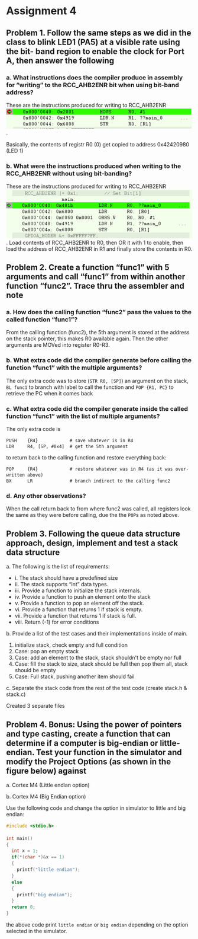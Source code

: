 # Assignment 4

## Problem 1. Follow the same steps as we did in the class to blink LED1 (PA5) at a visible rate using the bit- band region to enable the clock for Port A, then answer the following

### a. What instructions does the compiler produce in assembly for “writing” to the RCC_AHB2ENR bit when using bit-band address?

These are the instructions produced for writing to RCC_AHB2ENR ![instructions](led_a_bit_banding.png).

Basically, the contents of registr R0 (0) get copied to address 0x42420980 (LED 1)

### b. What were the instructions produced when writing to the RCC_AHB2ENR without using bit-banding?

These are the instructions produced for writing to RCC_AHB2ENR ![instructions](led_1_w:o_bit_banding.png).
Load contents of RCC_AHB2ENR to R0, then OR it with 1 to enable, then load the address of RCC_AHB2ENR in R1 and finally store the contents in R0.

## Problem 2. Create a function “func1” with 5 arguments and call “func1” from within another function “func2”. Trace thru the assembler and note

### a. How does the calling function “func2” pass the values to the called function “func1”?

From the calling function (func2), the 5th argument is stored at the address on the stack pointer, this makes R0 available again.
Then the other arguments are MOVed into register R0-R3.

### b. What extra code did the compiler generate before calling the function “func1” with the multiple arguments?

The only extra code was to store (`STR R0, [SP]`) an argument on the stack,
`BL func1` to branch with label to call the function and `POP {R1, PC}` to
retrieve the PC when it comes back

### c. What extra code did the compiler generate inside the called function “func1” with the list of multiple arguments?

The only extra code is

```ASM
PUSH    {R4}            # save whatever is in R4
LDR     R4, [SP, #0x4]  # get the 5th argument
```

to return back to the calling function and restore everything back:

```ASM
POP     {R4}            # restore whatever was in R4 (as it was over-written above)
BX      LR              # branch indirect to the calling func2
```

### d. Any other observations?

When the call return back to from where func2 was called, all registers look
the same as they were before calling, due the the `POP`s as noted above.

## Problem 3. Following the queue data structure approach, design, implement and test a stack data structure

a. The following is the list of requirements:

- i. The stack should have a predefined size
- ii. The stack supports “int” data types.
- iii. Provide a function to initialize the stack internals.
- iv. Provide a function to push an element onto the stack
- v. Provide a function to pop an element off the stack.
- vi. Provide a function that returns 1 if stack is empty.
- vii. Provide a function that returns 1 if stack is full.
- viii. Return (-1) for error conditions

b. Provide a list of the test cases and their implementations inside of main.  

  1. initialize stack, check empty and full condition
  2. Case: pop an empty stack
  3. Case: add an element to the stack, stack shouldn't be empty nor full
  4. Case: fill the stack to size, stack should be full
            then pop them all, stack should be empty
  5. Case: Full stack, pushing another item should fail

c. Separate the stack code from the rest of the test code (create stack.h & stack.c)

Created 3 separate files

## Problem 4. Bonus: Using the power of pointers and type casting, create a function that can determine if a computer is big-endian or little-endian. Test your function in the simulator and modify the Project Options (as shown in the figure below) against

a. Cortex M4 (Little endian option)

b. Cortex M4 (Big Endian option)

Use the following code and change the option in simulator to little and big endian:

```c
#include <stdio.h>

int main()
{
  int x = 1;
  if(*(char *)&x == 1)
  {
    printf("little endian");
  }
  else
  {
    printf("big endian");
  }
  return 0;
}
```

the above code print `little endian` or `big endian` depending on the option
selected in the simulator.
